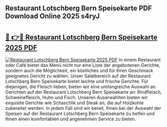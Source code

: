 ## Restaurant Lotschberg Bern Speisekarte PDF Download Online 2025 s4ryJ

# <h2><a href="http://gcdpwpe.nevu.top/?p=Restaurant+Lotschberg+Bern+Speisekarte">🔗 👉🔴 Restaurant Lotschberg Bern Speisekarte 2025 PDF</a></h2>

[![Restaurant Lotschberg Bern Speisekarte 2025 PDF](https://i.imgur.com/dBaPXMq.png)](http://gcdpwpe.nevu.top/?p=Restaurant+Lotschberg+Bern+Speisekarte)
In einem Restaurant oder Café bietet das Menü nicht nur eine Liste der angebotenen Gerichte, sondern auch die Möglichkeit, ein köstliches und für Ihren Geschmack geeignetes Gericht zu wählen. Unser Salatbereich auf der Restaurant Lotschberg Bern Speisekarte bietet leichte und frische Gerichte. Für diejenigen, die Fleisch lieben, bieten wir eine umfangreiche Auswahl an Gerichten auf der Restaurant Lotschberg Bern Speisekarte an: Rindfleisch, Schweinefleisch, Huhn und Fisch. Unseren Auserwählten bieten wir exquisite Gerichte wie Schaschlik und Steak an, die auf Holzkohle zubereitet werden. In jedem Fall sind wir bereit, Ihnen bei der Auswahl der Speisen auf der Restaurant Lotschberg Bern Speisekarte zu helfen und Ihnen einen komfortablen und angenehmen Service zu bieten.
